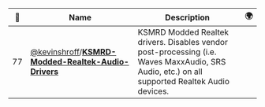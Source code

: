 |:star2: | Name | Description | 🌍|
|---|---|---|---|
|77|[@kevinshroff](https://github.com/kevinshroff)/[**KSMRD-Modded-Realtek-Audio-Drivers**](https://github.com/kevinshroff/KSMRD-Modded-Realtek-Audio-Drivers)|KSMRD Modded Realtek drivers. Disables vendor post-processing (i.e. Waves MaxxAudio, SRS Audio, etc.) on all supported Realtek Audio devices.||

